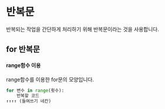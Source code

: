 # 반복문
반복되는 작업을 간단하게 처리하기 위해 반복문이라는 것을 사용합니다.

## for 반복문

#### range함수 이용
range함수를 이용한 for문의 모양입니다.
```python
for 변수 in range(횟수):
    반복할 코드
↑↑↑↑ (들여쓰기 네칸)    
